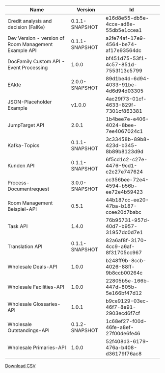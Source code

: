 | Name  | Version    | Id   |
|-----------|-----|----|
| Credit analysis and decision (FalKe) | 0.1.1-SNAPSHOT | e16d8e55-db5e-4cce-ad8e-55db5e1ccea1 |
| Dev Version - version of Room Management Example API | 0.1.1-SNAPSHOT | a2fe74af-17e9-4564-be74-af17e93564dc |
| DocFamily Custom API - Event Processing | 1.0.0 | bf451d75-53f1-4c57-851d-7553f13c5799 |
| EAkte | 2.0.0-SNAPSHOT | 89d1be4d-6d94-4033-91be-4d6d94d03305 |
| JSON-Placeholder Example | v1.0.0 | 4ac29f73-01cf-4633-829f-7301cf863381 |
| JumpTarget API | 2.0.1 | 1b4bee7e-e406-4024-8bee-7ee4067024c1 |
| Kafka-Topics | 0.1.1-SNAPSHOT | 3c33458b-89b8-423d-b345-8b89b8123d9d |
| Kunden API | 0.1.1-SNAPSHOT | 6f5cd1c2-c27e-4476-9cd1-c2c27e747624 |
| Process-Documentrequest | 3.0.0-SNAPSHOT | cc356bee-72e4-4594-b56b-ee72e4b59423 |
| Room Management Beispiel-API | 0.5.1 | 44b187cc-ee20-47ba-b187-ccee20d7babc |
| Task API | 1.4.0 | 76b95731-957d-40d7-b957-31957dc0d7e1 |
| Translation API | 0.1.1-SNAPSHOT | 82a6af8f-3170-4cc9-a6af-8f31705cc967 |
| Wholesale Deals-API | 1.0.0 | b248ff9b-8ccb-4026-88ff-9b8ccb00264c |
| Wholesale Facilities-API | 1.0.0 | 22805b5e-166b-447d-805b-5e166bf47d12 |
| Wholesale Glossaries-API | 1.0.1 | b9ce9129-03ec-46f7-8e91-2903ecd6f7cf |
| Wholesale Outstandings-API | 0.1.2-SNAPSHOT | 1c68ef27-f00d-46fe-a8ef-27f00de6fe46 |
| Wholesale Primaries-API | 1.0.0 | 52f408d3-6179-476a-b408-d36179f76ac8 |

[Download CSV](CSV-Dateien/all-apis-development-fcn.csv)